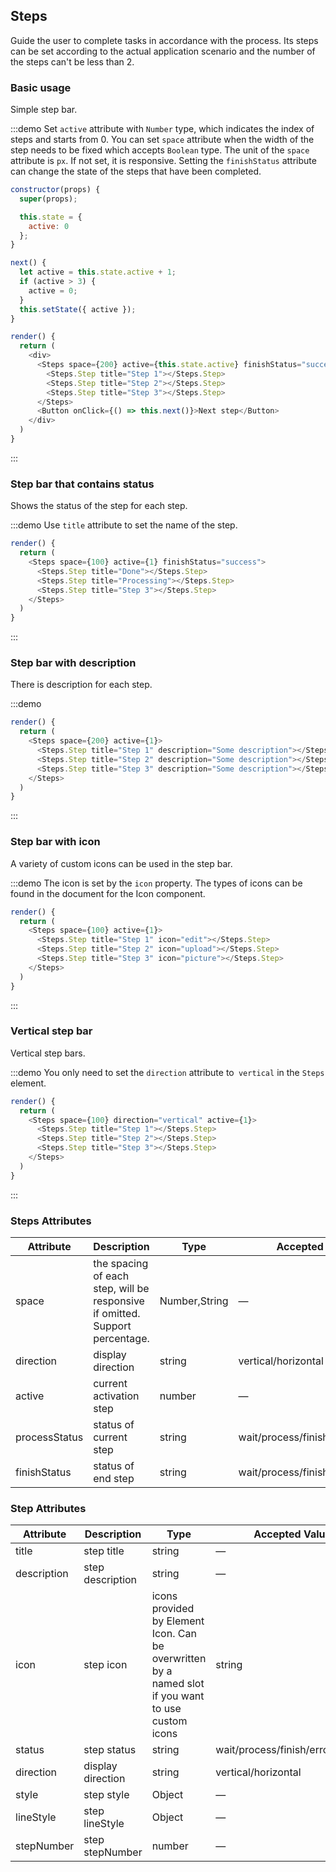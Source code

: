 ## Steps

Guide the user to complete tasks in accordance with the process. Its steps can be set according to the actual application scenario and the number of the steps can't be less than 2.

### Basic usage

Simple step bar.

:::demo Set `active` attribute with `Number` type, which indicates the index of steps and starts from 0. You can set `space` attribute when the width of the step needs to be fixed which accepts `Boolean` type. The unit of the `space` attribute is `px`. If not set, it is responsive. Setting the `finishStatus` attribute can change the state of the steps that have been completed.

```js
constructor(props) {
  super(props);

  this.state = {
    active: 0
  };
}

next() {
  let active = this.state.active + 1;
  if (active > 3) {
    active = 0;
  }
  this.setState({ active });
}

render() {
  return (
    <div>
      <Steps space={200} active={this.state.active} finishStatus="success">
        <Steps.Step title="Step 1"></Steps.Step>
        <Steps.Step title="Step 2"></Steps.Step>
        <Steps.Step title="Step 3"></Steps.Step>
      </Steps>
      <Button onClick={() => this.next()}>Next step</Button>
    </div>
  )
}
```
:::

### Step bar that contains status

Shows the status of the step for each step.

:::demo Use `title` attribute to set the name of the step.

```js
render() {
  return (
    <Steps space={100} active={1} finishStatus="success">
      <Steps.Step title="Done"></Steps.Step>
      <Steps.Step title="Processing"></Steps.Step>
      <Steps.Step title="Step 3"></Steps.Step>
    </Steps>
  )
}
```
:::

### Step bar with description

There is description for each step.

:::demo
```js
render() {
  return (
    <Steps space={200} active={1}>
      <Steps.Step title="Step 1" description="Some description"></Steps.Step>
      <Steps.Step title="Step 2" description="Some description"></Steps.Step>
      <Steps.Step title="Step 3" description="Some description"></Steps.Step>
    </Steps>
  )
}
```
:::

### Step bar with icon

A variety of custom icons can be used in the step bar.

:::demo The icon is set by the `icon` property. The types of icons can be found in the document for the Icon component.

```js
render() {
  return (
    <Steps space={100} active={1}>
      <Steps.Step title="Step 1" icon="edit"></Steps.Step>
      <Steps.Step title="Step 2" icon="upload"></Steps.Step>
      <Steps.Step title="Step 3" icon="picture"></Steps.Step>
    </Steps>
  )
}
```
:::

### Vertical step bar

Vertical step bars.

:::demo You only need to set the `direction` attribute to` vertical` in the `Steps` element.

```js
render() {
  return (
    <Steps space={100} direction="vertical" active={1}>
      <Steps.Step title="Step 1"></Steps.Step>
      <Steps.Step title="Step 2"></Steps.Step>
      <Steps.Step title="Step 3"></Steps.Step>
    </Steps>
  )
}
```
:::

### Steps Attributes

| Attribute      | Description          | Type      | Accepted Values       | Default  |
|---------- |-------- |---------- |-------------  |-------- |
| space | the spacing of each step, will be responsive if omitted. Support percentage. | Number,String | — | — |
| direction | display direction | string | vertical/horizontal | horizontal |
| active | current activation step  | number | — | 0 |
| processStatus | status of current step | string | wait/process/finish/error/success | process |
| finishStatus | status of end step | string | wait/process/finish/error/success | finish |

### Step Attributes
| Attribute      | Description          | Type      | Accepted Values       | Default  |
|---------- |-------- |---------- |-------------  |-------- |
| title | step title | string | — | — |
| description | step description | string | — | — |
| icon | step icon | icons provided by Element Icon. Can be overwritten by a named slot if you want to use  custom icons | string | — |
| status | step status | string | wait/process/finish/error/success | wait |
| direction | display direction | string | vertical/horizontal | horizontal |
| style | step style | Object | — | — |
| lineStyle | step lineStyle | Object | — | — |
| stepNumber | step stepNumber | number | — | — |